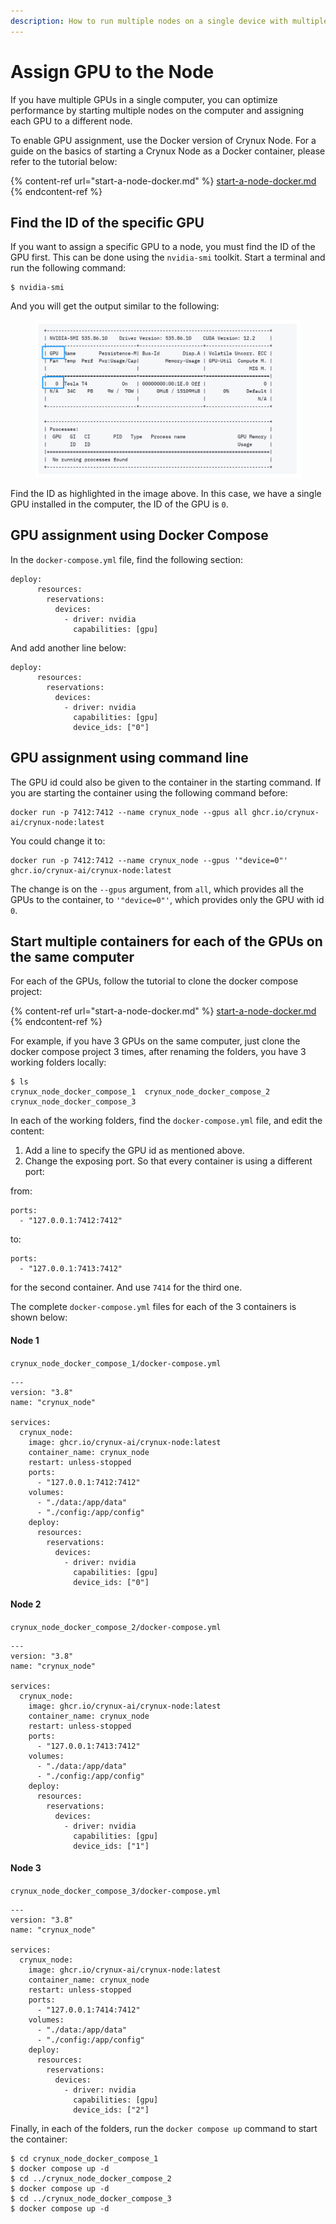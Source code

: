 ```yaml
---
description: How to run multiple nodes on a single device with multiple GPUs
---
```


# Assign GPU to the Node

If you have multiple GPUs in a single computer, you can optimize performance by starting multiple nodes on the computer and assigning each GPU to a different node.

To enable GPU assignment, use the Docker version of Crynux Node. For a guide on the basics of starting a Crynux Node as a Docker container, please refer to the tutorial below:

{% content-ref url="start-a-node-docker.md" %}
[start-a-node-docker.md](start-a-node-docker.md)
{% endcontent-ref %}

## Find the ID of the specific GPU

If you want to assign a specific GPU to a node, you must find the ID of the GPU first. This can be done using the `nvidia-smi` toolkit. Start a terminal and run the following command:

```
$ nvidia-smi
```

And you will get the output similar to the following:

<figure><img src="../.gitbook/assets/image (2).png" alt=""><figcaption></figcaption></figure>

Find the ID as highlighted in the image above. In this case, we have a single GPU installed in the computer, the ID of the GPU is `0`.&#x20;

## GPU assignment using Docker Compose

In the `docker-compose.yml` file, find the following section:

```
deploy:
      resources:
        reservations:
          devices:
            - driver: nvidia
              capabilities: [gpu]
```

And add another line below:

```
deploy:
      resources:
        reservations:
          devices:
            - driver: nvidia
              capabilities: [gpu]
              device_ids: ["0"]
```

## GPU assignment using command line

The GPU id could also be given to the container in the starting command. If you are starting the container using the following command before:

```
docker run -p 7412:7412 --name crynux_node --gpus all ghcr.io/crynux-ai/crynux-node:latest
```

You could change it to:

```
docker run -p 7412:7412 --name crynux_node --gpus '"device=0"' ghcr.io/crynux-ai/crynux-node:latest
```

The change is on the `--gpus` argument, from `all`, which provides all the GPUs to the container, to `'"device=0"'`, which provides only the GPU with id `0`.

## Start multiple containers for each of the GPUs on the same computer

For each of the GPUs, follow the tutorial to clone the docker compose project:

{% content-ref url="start-a-node-docker.md" %}
[start-a-node-docker.md](start-a-node-docker.md)
{% endcontent-ref %}

For example, if you have 3 GPUs on the same computer, just clone the docker compose project 3 times, after renaming the folders, you have 3 working folders locally:

```
$ ls
crynux_node_docker_compose_1  crynux_node_docker_compose_2  crynux_node_docker_compose_3
```

In each of the working folders, find the `docker-compose.yml` file, and edit the content:

1. Add a line to specify the GPU id as mentioned above.
2. Change the exposing port. So that every container is using a different port:

from:

```
ports:
  - "127.0.0.1:7412:7412"
```

to:

```
ports:
  - "127.0.0.1:7413:7412"
```

for the second container.  And use `7414` for the third one.

The complete `docker-compose.yml` files for each of the 3 containers is shown below:

#### Node 1

`crynux_node_docker_compose_1/docker-compose.yml`

```
---
version: "3.8"
name: "crynux_node"

services:
  crynux_node:
    image: ghcr.io/crynux-ai/crynux-node:latest
    container_name: crynux_node
    restart: unless-stopped
    ports:
      - "127.0.0.1:7412:7412"
    volumes:
      - "./data:/app/data"
      - "./config:/app/config"
    deploy:
      resources:
        reservations:
          devices:
            - driver: nvidia
              capabilities: [gpu]
              device_ids: ["0"]
```

#### Node 2

`crynux_node_docker_compose_2/docker-compose.yml`

```
---
version: "3.8"
name: "crynux_node"

services:
  crynux_node:
    image: ghcr.io/crynux-ai/crynux-node:latest
    container_name: crynux_node
    restart: unless-stopped
    ports:
      - "127.0.0.1:7413:7412"
    volumes:
      - "./data:/app/data"
      - "./config:/app/config"
    deploy:
      resources:
        reservations:
          devices:
            - driver: nvidia
              capabilities: [gpu]
              device_ids: ["1"]
```

#### Node 3

`crynux_node_docker_compose_3/docker-compose.yml`

```
---
version: "3.8"
name: "crynux_node"

services:
  crynux_node:
    image: ghcr.io/crynux-ai/crynux-node:latest
    container_name: crynux_node
    restart: unless-stopped
    ports:
      - "127.0.0.1:7414:7412"
    volumes:
      - "./data:/app/data"
      - "./config:/app/config"
    deploy:
      resources:
        reservations:
          devices:
            - driver: nvidia
              capabilities: [gpu]
              device_ids: ["2"]
```

Finally, in each of the folders, run the `docker compose up` command to start the container:

```
$ cd crynux_node_docker_compose_1
$ docker compose up -d
$ cd ../crynux_node_docker_compose_2
$ docker compose up -d
$ cd ../crynux_node_docker_compose_3
$ docker compose up -d
```

